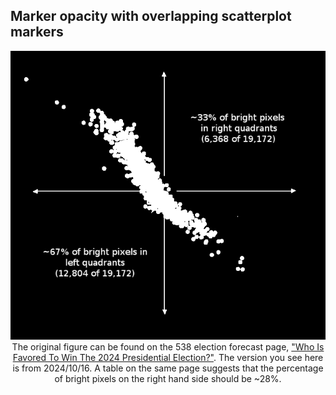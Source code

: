 ## Marker opacity with overlapping scatterplot markers
<div align="center">
  <img src="https://github.com/riveSunder/temp_538_opacity/blob/master/binarized_popular_vote_electoral_vote_538.png?raw=true" alt="binarized election forecast scatterplot"><br>
  The original figure can be found on the 538 election forecast page, <a href="https://projects.fivethirtyeight.com/2024-election-forecast">"Who Is Favored To Win The 2024 Presidential Election?"</a>. The version you see here is from 2024/10/16. A table on the same page suggests that the percentage of bright pixels on the right hand side should be ~28%.  
</div>
